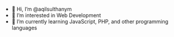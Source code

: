 - 👋 Hi, I’m @aqilsulthanym
- 👀 I’m interested in Web Development
- 🌱 I’m currently learning JavaScript, PHP, and other programming languages

<!---
aqilsulthanym/aqilsulthanym is a ✨ special ✨ repository because its `README.md` (this file) appears on your GitHub profile.
You can click the Preview link to take a look at your changes.
--->
